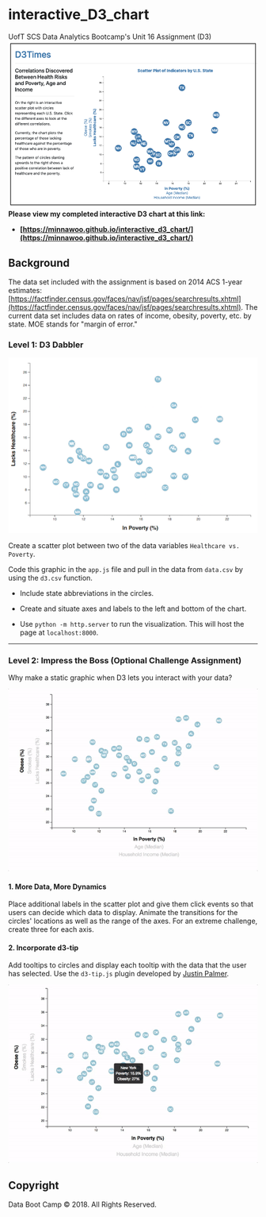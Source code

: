 # interactive_D3_chart
UofT SCS Data Analytics Bootcamp's Unit 16 Assignment (D3)
<br>
![my-final](Images/my-final.png)
<strong>Please view my completed interactive D3 chart at this link:<br>
  - [https://minnawoo.github.io/interactive_d3_chart/](https://minnawoo.github.io/interactive_d3_chart/)</strong>

## Background

The data set included with the assignment is based on 2014 ACS 1-year estimates: [https://factfinder.census.gov/faces/nav/jsf/pages/searchresults.xhtml](https://factfinder.census.gov/faces/nav/jsf/pages/searchresults.xhtml). The current data set includes data on rates of income, obesity, poverty, etc. by state. MOE stands for "margin of error."

### Level 1: D3 Dabbler

![4-scatter](Images/4-scatter.jpg)

Create a scatter plot between two of the data variables `Healthcare vs. Poverty`.

Code this graphic in the `app.js` file and pull in the data from `data.csv` by using the `d3.csv` function.

* Include state abbreviations in the circles.

* Create and situate axes and labels to the left and bottom of the chart.

* Use `python -m http.server` to run the visualization. This will host the page at `localhost:8000`.

- - -

### Level 2: Impress the Boss (Optional Challenge Assignment)

Why make a static graphic when D3 lets you interact with your data?

![7-animated-scatter](Images/7-animated-scatter.gif)

#### 1. More Data, More Dynamics

Place additional labels in the scatter plot and give them click events so that users can decide which data to display. Animate the transitions for the circles' locations as well as the range of the axes. For an extreme challenge, create three for each axis.

#### 2. Incorporate d3-tip

Add tooltips to circles and display each tooltip with the data that the user has selected. Use the `d3-tip.js` plugin developed by [Justin Palmer](https://github.com/Caged).

![8-tooltip](Images/8-tooltip.gif)

## Copyright

Data Boot Camp © 2018. All Rights Reserved.
